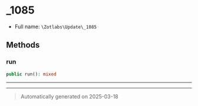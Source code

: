 
# _1085





* Full name: `\Zotlabs\Update\_1085`




## Methods


### run



```php
public run(): mixed
```












***


***
> Automatically generated on 2025-03-18
